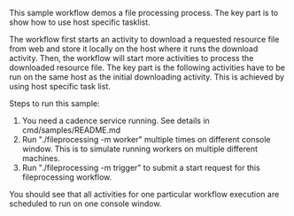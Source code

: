 This sample workflow demos a file processing process. The key part is to show how to use host specific tasklist. 

The workflow first starts an activity to download a requested resource file from web and store it locally on the host where it runs the download activity. Then, the workflow will start more activities to process the downloaded resource file. The key part is the following activities have to be run on the same host as the initial downloading activity. This is achieved by using host specific task list.

Steps to run this sample: 
1) You need a cadence service running. See details in cmd/samples/README.md
2) Run "./fileprocessing -m worker" multiple times on different console window. This is to simulate running workers on multiple different machines.
3) Run "./fileprocessing -m trigger" to submit a start request for this fileprocessing workflow.

You should see that all activities for one particular workflow execution are scheduled to run on one console window.
